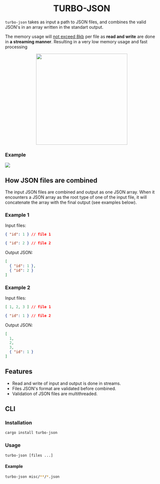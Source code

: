 
<h1 align="center">TURBO-JSON</h1>

`turbo-json` takes as input a path to JSON files, and combines the valid JSON's in an array written in the standart output.

The memory usage will [not exceed 8kb](https://doc.rust-lang.org/stable/std/io/struct.BufReader.html#method.new) per file as **read and write** are done in **a streaming manner**. Resulting in a very low memory usage and fast processing

<p align="center">
<img src="https://github.com/bidoubiwa/turbo-json/raw/main/assets/boat.png" width=300 />
</p>

### Example

![](https://github.com/bidoubiwa/turbo-json/raw/main/assets/json_combining.gif)


## How JSON files are combined

The input JSON files are combined and output as one JSON array.
When it encounters a JSON array as the root type of one of the input file, it will concatenate the array with the final output (see examples below).

### Example 1

Input files:
```json
{ "id": 1 } // file 1
```
```json
{ "id": 2 } // file 2
```

Output JSON:
```json
[
  { "id": 1 },
  { "id": 2 }
]
```

### Example 2

Input files:
```json
[ 1, 2, 3 ] // file 1
```

```json
{ "id": 1 } // file 2
```

Output JSON:
```json
[
  1,
  2,
  3,
  { "id": 1 }
]
```


## Features

- Read and write of input and output is done in streams.
- Files JSON's format are validated before combined.
- Validation of JSON files are multithreaded.


## CLI

### Installation

```bash
cargo install turbo-json
```

### Usage

```bash
turbo-json [files ...]
```

#### Example
```bash
turbo-json misc/**/*.json
```

